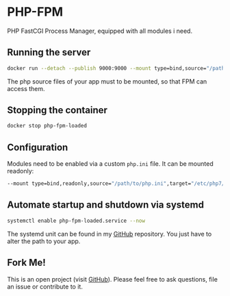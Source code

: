 # PHP-FPM
PHP FastCGI Process Manager, equipped with all modules i need.

## Running the server
```bash
docker run --detach --publish 9000:9000 --mount type=bind,source="/path/to/app",target="/path/to/app" --name php-fpm-loaded hetsh/php-fpm-loaded
```
The php source files of your app must to be mounted, so that FPM can access them.

## Stopping the container
```bash
docker stop php-fpm-loaded
```

## Configuration
Modules need to be enabled via a custom `php.ini` file. It can be mounted readonly:
```bash
--mount type=bind,readonly,source="/path/to/php.ini",target="/etc/php7/php.ini"
```

## Automate startup and shutdown via systemd
```bash
systemctl enable php-fpm-loaded.service --now
```
The systemd unit can be found in my [GitHub](https://github.com/Hetsh/docker-php-fpm-loaded) repository.
You just have to alter the path to your app.

## Fork Me!
This is an open project (visit [GitHub](https://github.com/Hetsh/docker-php-fpm-loaded)). Please feel free to ask questions, file an issue or contribute to it.